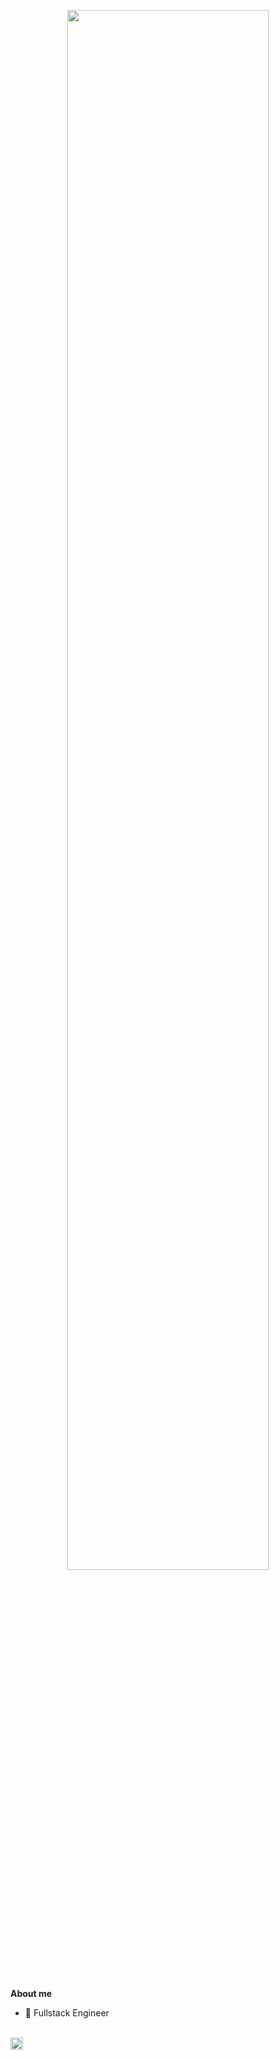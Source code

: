 <p align="center"><a href="https://kechenk.github.io"><img width="80%" alt="" src="./assets/gh-readme-header.png" /></a></p>

<br />

**About me**

- 💼 Fullstack Engineer

<br>
<code><img height="20" alt="cpp" src="https://upload.wikimedia.org/wikipedia/commons/thumb/1/18/ISO_C%2B%2B_Logo.svg/306px-ISO_C%2B%2B_Logo.svg.png"></code>
